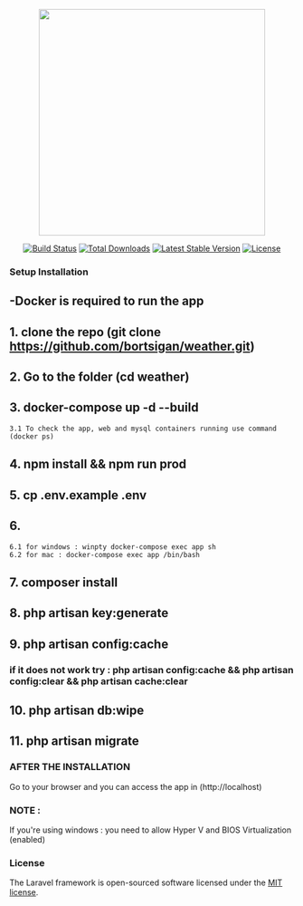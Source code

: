<p align="center"><a href="https://laravel.com" target="_blank"><img src="https://raw.githubusercontent.com/laravel/art/master/logo-lockup/5%20SVG/2%20CMYK/1%20Full%20Color/laravel-logolockup-cmyk-red.svg" width="400"></a></p>

<p align="center">
<a href="https://travis-ci.org/laravel/framework"><img src="https://travis-ci.org/laravel/framework.svg" alt="Build Status"></a>
<a href="https://packagist.org/packages/laravel/framework"><img src="https://img.shields.io/packagist/dt/laravel/framework" alt="Total Downloads"></a>
<a href="https://packagist.org/packages/laravel/framework"><img src="https://img.shields.io/packagist/v/laravel/framework" alt="Latest Stable Version"></a>
<a href="https://packagist.org/packages/laravel/framework"><img src="https://img.shields.io/packagist/l/laravel/framework" alt="License"></a>
</p>

### Setup Installation

## -Docker is required to run the app

## 1. clone the repo (git clone https://github.com/bortsigan/weather.git)
## 2. Go to the folder (cd weather)
## 3. docker-compose up -d --build
	3.1 To check the app, web and mysql containers running use command (docker ps)
## 4. npm install && npm run prod
## 5. cp .env.example .env

## 6.
	6.1 for windows : winpty docker-compose exec app sh
	6.2 for mac : docker-compose exec app /bin/bash

## 7. composer install
## 8. php artisan key:generate
## 9. php artisan config:cache
 ### if it does not work try : php artisan config:cache && php artisan config:clear && php artisan cache:clear
## 10. php artisan db:wipe
## 11. php artisan migrate

### AFTER THE INSTALLATION

Go to your browser and you can access the app in (http://localhost)


### NOTE :

If you're using windows : you need to allow Hyper V and BIOS Virtualization (enabled)

### License

The Laravel framework is open-sourced software licensed under the [MIT license](https://opensource.org/licenses/MIT).
